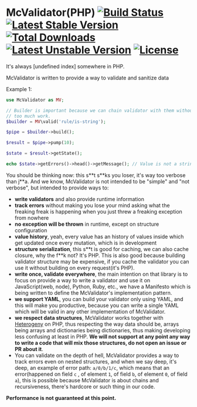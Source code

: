 # McValidator(PHP) [![Build Status](https://img.shields.io/travis/mcvalidator/mcvalidator-php.svg)](https://travis-ci.org/mcvalidator/mcvalidator-php) [![Latest Stable Version](https://img.shields.io/packagist/v/mcvalidator/mcvalidator-php.svg)](https://packagist.org/packages/mcvalidator/mcvalidator-php) [![Total Downloads](https://img.shields.io/packagist/dt/mcvalidator/mcvalidator-php.svg)](https://packagist.org/packages/mcvalidator/mcvalidator-php) [![Latest Unstable Version](https://img.shields.io/packagist/vpre/mcvalidator/mcvalidator-php.svg)](https://packagist.org/packages/mcvalidator/mcvalidator-php) [![License](https://img.shields.io/github/license/mcvalidator/mcvalidator-php.svg)](https://github.com/mcvalidator/mcvalidator-php/blob/master/LICENSE)

It's always [undefined index] somewhere in PHP.

McValidator is written to provide a way to validate and sanitize data

Example 1:
```php
use McValidator as MV;

// Builder is important because we can chain validator with them without
// too much work.
$builder = MV\valid('rule/is-string');

$pipe = $builder->build();

$result = $pipe->pump(10);

$state = $result->getState();

echo $state->getErrors()->head()->getMessage(); // Value is not a string
```

You should be thinking now: this s\*\*t s\*\*ks you loser, it's way too verbose than j**a.
And we know, McValidator is not intended to be "simple" and "not verbose", but intended to provide ways to:
- **write validators** and also provide runtime information
- **track errors** without making you lose your mind asking what the freaking freak is happening when
you just threw a freaking exception from nowhere
- **no exception will be thrown** in runtime, except on structure configuration
- **value history**, yeah, every value has an history of values inside which get updated once every mutation, which is
in development
- **structure serialization**, this s\*\*t is good for caching, we can also cache closure, why the f\*\*k not? It's PHP.
This is also good because building validator structure may be expensive, if you cache the validator you can use
it without building on every request(it's PHP).
- **write once, validate everywhere**, the main intention on that library is to focus on provide a way to
write a validator and use it on JavaScript(web, node), Python, Ruby, etc., we have a Manifesto which is being
written to define the McValidator's implementation pattern.
- **we support YAML**, you can build your validator only using YAML, and this will make you productive,
because you can write a single YAML which will be valid in any other implementation of McValidator.
- **we respect data structures**, McValidator works together with [Heterogeny](https://github.com/heterogeny/heterogeny-php)
on PHP, thus respecting the way data should be, arrays being arrays and dictionaries being dictionaries, thus making
developing less confusing at least in PHP. **We will not support at any point any way to write a code that
will mix those structures, do not open an issue or PR about it**.
- You can validate on the depth of hell, McValidator provides a way to track errors even on nested structures, and when
we say deep, it's deep, an example of error path: 
`a/0/b/1/c`, which means that an error(happened on field `c` , of element `1`, of field `b`, of element `0`, of field `a`),
this is possible because McValidator is about chains and recursiveness, there's hardcore or such thing in our code.  

__Performance is not guaranteed at this point.__